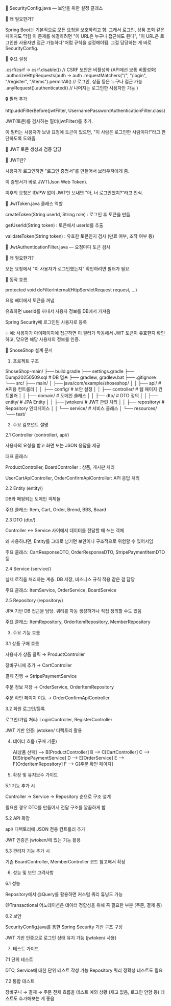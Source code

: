 🔐 SecurityConfig.java — 보안을 위한 설정 클래스

📌 왜 필요한가?

Spring Boot는 기본적으로 모든 요청을 보호하려고 함. 그래서 로그인, 상품 조회 같은 페이지도 막힘
이 문제를 해결하려면 "이 URL은 누구나 접근해도 된다", "이 URL은 로그인한 사용자만 접근 가능하다"처럼 규칙을 설정해야됨.
그걸 담당하는 게 바로 SecurityConfig.

🔧 주요 설정

.csrf(csrf -> csrf.disable()) // CSRF 보안은 비활성화 (API에선 보통 비활성화)
.authorizeHttpRequests(auth -> auth
    .requestMatchers("/", "/login", "/register", "/items").permitAll() // 로그인, 상품 등은 누구나 접근 가능
    .anyRequest().authenticated() // 나머지는 로그인한 사용자만 가능
)

🔒 필터 추가

http.addFilterBefore(jwtFilter, UsernamePasswordAuthenticationFilter.class)

JWT(토큰)를 검사하는 필터(jwtFilter)를 추가.

이 필터는 사용자가 보낸 요청에 토큰이 있으면, "이 사람은 로그인한 사람이다!"라고 판단하도록 도와줌.

🔑 JWT 토큰 생성과 검증 담당

📌 JWT란?

사용자가 로그인하면 "로그인 증명서"를 만들어서 브라우저에게 줌.

이 증명서가 바로 JWT(Json Web Token).

이후의 요청은 ID/PW 없이 JWT만 보내면 "아, 너 로그인했지?"라고 인식.

🔧 JwtToken.java 클래스 역할

createToken(String userId, String role) : 로그인 후 토큰을 만듬

getUserId(String token) : 토큰에서 userId를 추출

validateToken(String token) : 유효한 토큰인지 검사 (만료 여부, 조작 여부 등)

🔐 JwtAuthenticationFilter.java — 요청마다 토큰 검사

📌 왜 필요한가?

모든 요청에서 "이 사용자가 로그인했는지" 확인하려면 필터가 필요.

🔧 동작 흐름

protected void doFilterInternal(HttpServletRequest request, ...)

요청 헤더에서 토큰을 꺼냄

유효하면 userId를 꺼내서 사용자 정보를 DB에서 가져옴

Spring Security에 로그인된 사용자로 등록

💡 예: 사용자가 마이페이지에 접근하면 이 필터가 작동해서 JWT 토큰이 유효한지 확인하고, 맞으면 해당 사용자의 정보를 인증.

📘 ShoseShop 설계 문서

1. 프로젝트 구조

ShoseShop-main/
├── build.gradle
├── settings.gradle
├── Dump20250509.sql            # DB 덤프
├── gradlew, gradlew.bat
├── .gitignore
└── src/
    ├── main/
    │   ├── java/com/example/shoseshop/
    │   │   ├── api/               # API용 컨트롤러
    │   │   ├── config/            # 보안 설정
    │   │   ├── controller/        # 웹 페이지 컨트롤러
    │   │   ├── domain/            # 도메인 클래스
    │   │   ├── dto/               # DTO 정의
    │   │   ├── entity/            # JPA Entity
    │   │   ├── jwtoken/           # JWT 관련 처리
    │   │   ├── repository/        # Repository 인터페이스
    │   │   └── service/           # 서비스 클래스
    │   └── resources/
    └── test/

2. 주요 컴포넌트 설명

2.1 Controller (controller/, api/)

사용자의 요청을 받고 화면 또는 JSON 응답을 제공

대표 클래스:

ProductController, BoardController : 상품, 게시판 처리

UserCartApiController, OrderConfirmApiController: API 응답 처리

2.2 Entity (entity/)

DB와 매핑되는 도메인 객체들

주요 클래스: Item, Cart, Order, Brend, BBS, Board

2.3 DTO (dto/)

Controller ↔ Service 사이에서 데이터를 전달할 때 쓰는 객체

왜 사용하냐면, Entity를 그대로 넘기면 보안이나 구조적으로 위험할 수 있어서임

주요 클래스: CartResponseDTO, OrderResponseDTO, StripePaymentItemDTO 등

2.4 Service (service/)

실제 로직을 처리하는 계층. DB 저장, 비즈니스 규칙 적용 같은 걸 담당

주요 클래스: ItemService, OrderService, BoardService

2.5 Repository (repository/)

JPA 기반 DB 접근을 담당. 쿼리를 자동 생성하거나 직접 정의할 수도 있음

주요 클래스: ItemRepository, OrderItemRepository, MemberRepository

3. 주요 기능 흐름

3.1 상품 구매 흐름

사용자가 상품 클릭 → ProductController

장바구니에 추가 → CartController

결제 진행 → StripePaymentService

주문 정보 저장 → OrderService, OrderItemRepository

주문 확인 페이지 이동 → OrderConfirmApiController

3.2 회원 로그인/등록

로그인/가입 처리: LoginController, RegisterController

JWT 기반 인증: jwtoken/ 디렉토리 활용

4. 데이터 흐름 (구매 기준)

    A[상품 선택] --> B[ProductController]
    B --> C[CartController]
    C --> D[StripePaymentService]
    D --> E[OrderService]
    E --> F[OrderItemRepository]
    F --> G[주문 확인 페이지]

5. 확장 및 유지보수 가이드

5.1 기능 추가 시

Controller → Service → Repository 순으로 구조 설계

필요한 경우 DTO를 만들어서 전달 구조를 깔끔하게 함

5.2 API 확장

api/ 디렉토리에 JSON 전용 컨트롤러 추가

JWT 인증은 jwtoken/에 있는 기능 활용

5.3 관리자 기능 추가 시

기존 BoardController, MemberController 코드 참고해서 확장

6. 성능 및 보안 고려사항

6.1 성능

Repository에서 @Query를 활용하면 커스텀 쿼리 튜닝도 가능

@Transactional 어노테이션은 데이터 정합성을 위해 꼭 필요한 부분 (주문, 결제 등)

6.2 보안

SecurityConfig.java를 통한 Spring Security 기반 구조 구성

JWT 기반 인증으로 로그인 상태 유지 가능 (jwtoken/ 사용)

7. 테스트 가이드

7.1 단위 테스트

DTO, Service에 대한 단위 테스트 작성 가능
Repository 쿼리 정확성 테스트도 필요

7.2 통합 테스트

장바구니 → 결제 → 주문 전체 흐름을 테스트
예외 상황 (재고 없음, 로그인 안함 등) 테스트도 추가해보는 게 좋음

